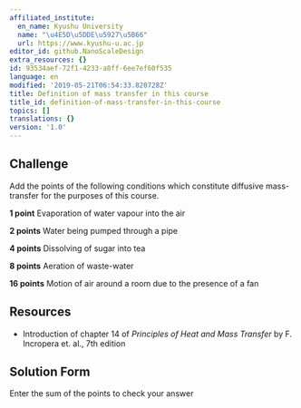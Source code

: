 ```yaml
---
affiliated_institute:
  en_name: Kyushu University
  name: "\u4E5D\u5DDE\u5927\u5B66"
  url: https://www.kyushu-u.ac.jp
editor_id: github.NanoScaleDesign
extra_resources: {}
id: 93534aef-72f1-4233-a8ff-6ee7ef60f535
language: en
modified: '2019-05-21T06:54:33.820728Z'
title: Definition of mass transfer in this course
title_id: definition-of-mass-transfer-in-this-course
topics: []
translations: {}
version: '1.0'
---
```


## Challenge
Add the points of the following conditions which constitute diffusive mass-transfer for the purposes of this course.

**1 point** Evaporation of water vapour into the air

**2 points** Water being pumped through a pipe

**4 points** Dissolving of sugar into tea

**8 points** Aeration of waste-water

**16 points** Motion of air around a room due to the presence of a fan

## Resources

- Introduction of chapter 14 of *Principles of Heat and Mass Transfer* by F. Incropera et. al., 7th edition


## Solution Form
Enter the sum of the points to check your answer
